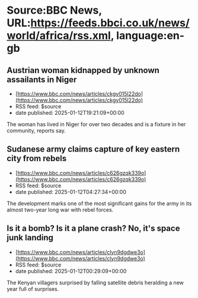# Source:BBC News, URL:https://feeds.bbci.co.uk/news/world/africa/rss.xml, language:en-gb

## Austrian woman kidnapped by unknown assailants in Niger
 - [https://www.bbc.com/news/articles/ckgy015l22do](https://www.bbc.com/news/articles/ckgy015l22do)
 - RSS feed: $source
 - date published: 2025-01-12T19:21:09+00:00

The woman has lived in Niger for over two decades and is a fixture in her community, reports say.

## Sudanese army claims capture of key eastern city from rebels
 - [https://www.bbc.com/news/articles/c626gzqk339o](https://www.bbc.com/news/articles/c626gzqk339o)
 - RSS feed: $source
 - date published: 2025-01-12T04:27:34+00:00

The development marks one of the most significant gains for the army in its almost two-year long war with rebel forces.

## Is it a bomb? Is it a plane crash? No, it's space junk landing
 - [https://www.bbc.com/news/articles/clyn9dgdwe3o](https://www.bbc.com/news/articles/clyn9dgdwe3o)
 - RSS feed: $source
 - date published: 2025-01-12T00:29:09+00:00

The Kenyan villagers surprised by falling satellite debris heralding a new year full of surprises.

